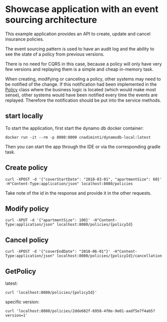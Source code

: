 # Showcase application with an event sourcing architecture

This example application provides an API to create, update and cancel insurance policies.

The event sourcing pattern is used to have an audit log and the ability to see the state of a policy from previous versions.

There is no need for CQRS in this case, because a policy will only have very few versions and replaying them is
a simple and cheap in-memory task.

When creating, modifying or canceling a policy, other systems may need to be notified of the change. If this notification
had been implemented in the [Policy](src/main/java/net/ulich/eventsourcing/core/domain/Policy.java) class where the business
logic is located (which would make most sense), other systems would have been notified every time the events are replayed.
Therefore the notification should be put into the service methods.

## start locally

To start the application, first start the dynamo db docker container:

```
docker run -it --rm -p 8000:8000 cnadiminti/dynamodb-local:latest
```

Then you can start the app through the IDE or via the corresponding gradle task.


## Create policy
```
curl -XPOST -d '{"coverStartDate": "2018-03-01", "apartmentSize": 60}' -H"Content-Type:application/json" localhost:8080/policies
```
Take note of the id in the response and provide it in the other requests.

## Modify policy
```
curl -XPUT -d '{"apartmentSize": 100}' -H"Content-Type:application/json" localhost:8080/policies/{policyId}
```

## Cancel policy
```
curl -XPOST -d '{"coverEndDate": "2018-06-01"}' -H"Content-Type:application/json" localhost:8080/policies/{policyId}/cancellation
```

## GetPolicy

latest:
```
curl 'localhost:8080/policies/{policyId}'
```

specific version:
```
curl 'localhost:8080/policies/2dde682f-6958-4f0e-9e01-aadf5e7f4ab5?version=1'
```
